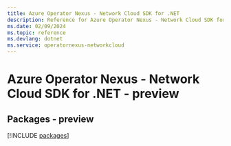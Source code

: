 ```yaml
---
title: Azure Operator Nexus - Network Cloud SDK for .NET
description: Reference for Azure Operator Nexus - Network Cloud SDK for .NET
ms.date: 02/09/2024
ms.topic: reference
ms.devlang: dotnet
ms.service: operatornexus-networkcloud
---
```

# Azure Operator Nexus - Network Cloud SDK for .NET - preview
## Packages - preview
[!INCLUDE [packages](operator-nexus---network-cloud-index.md)]